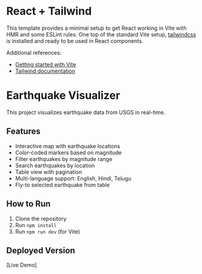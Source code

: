 # React + Tailwind

This template provides a minimal setup to get React working in Vite with HMR and some ESLint rules. One top of the standard Vite setup, [tailwindcss](https://tailwindcss.com/) is installed and ready to be used in React components.

Additional references:
* [Getting started with Vite](https://vitejs.dev/guide/)
* [Tailwind documentation](https://tailwindcss.com/docs/installation)

# Earthquake Visualizer
This project visualizes earthquake data from USGS in real-time.

## Features
- Interactive map with earthquake locations
- Color-coded markers based on magnitude
- Filter earthquakes by magnitude range
- Search earthquakes by location
- Table view with pagination
- Multi-language support: English, Hindi, Telugu
- Fly-to selected earthquake from table

## How to Run
1. Clone the repository
2. Run `npm install`
3. Run `npm run dev` (for Vite)

## Deployed Version
[Live Demo]
